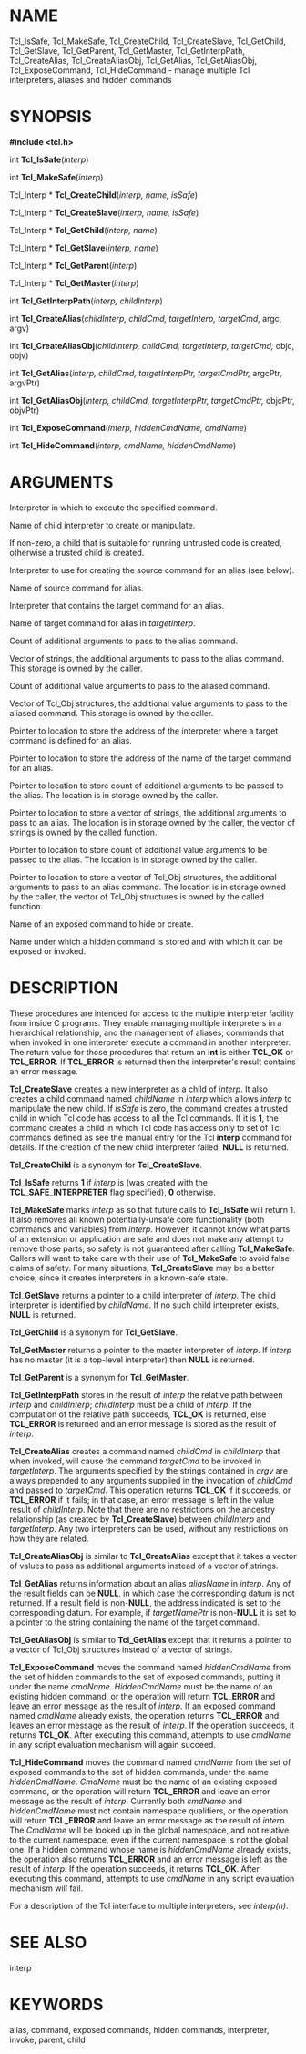 # NAME

Tcl_IsSafe, Tcl_MakeSafe, Tcl_CreateChild, Tcl_CreateSlave,
Tcl_GetChild, Tcl_GetSlave, Tcl_GetParent, Tcl_GetMaster,
Tcl_GetInterpPath, Tcl_CreateAlias, Tcl_CreateAliasObj, Tcl_GetAlias,
Tcl_GetAliasObj, Tcl_ExposeCommand, Tcl_HideCommand - manage multiple
Tcl interpreters, aliases and hidden commands

# SYNOPSIS

**#include \<tcl.h\>**

int **Tcl_IsSafe**(*interp*)

int **Tcl_MakeSafe**(*interp*)

Tcl_Interp \* **Tcl_CreateChild**(*interp, name, isSafe*)

Tcl_Interp \* **Tcl_CreateSlave**(*interp, name, isSafe*)

Tcl_Interp \* **Tcl_GetChild**(*interp, name*)

Tcl_Interp \* **Tcl_GetSlave**(*interp, name*)

Tcl_Interp \* **Tcl_GetParent**(*interp*)

Tcl_Interp \* **Tcl_GetMaster**(*interp*)

int **Tcl_GetInterpPath**(*interp, childInterp*)

int **Tcl_CreateAlias**(*childInterp, childCmd, targetInterp,
targetCmd,* argc, argv)

int **Tcl_CreateAliasObj**(*childInterp, childCmd, targetInterp,
targetCmd,* objc, objv)

int **Tcl_GetAlias**(*interp, childCmd, targetInterpPtr, targetCmdPtr,*
argcPtr, argvPtr)

int **Tcl_GetAliasObj**(*interp, childCmd, targetInterpPtr,
targetCmdPtr,* objcPtr, objvPtr)

int **Tcl_ExposeCommand**(*interp, hiddenCmdName, cmdName*)

int **Tcl_HideCommand**(*interp, cmdName, hiddenCmdName*)

# ARGUMENTS

Interpreter in which to execute the specified command.

Name of child interpreter to create or manipulate.

If non-zero, a child that is suitable for running untrusted code is
created, otherwise a trusted child is created.

Interpreter to use for creating the source command for an alias (see
below).

Name of source command for alias.

Interpreter that contains the target command for an alias.

Name of target command for alias in *targetInterp*.

Count of additional arguments to pass to the alias command.

Vector of strings, the additional arguments to pass to the alias
command. This storage is owned by the caller.

Count of additional value arguments to pass to the aliased command.

Vector of Tcl_Obj structures, the additional value arguments to pass to
the aliased command. This storage is owned by the caller.

Pointer to location to store the address of the interpreter where a
target command is defined for an alias.

Pointer to location to store the address of the name of the target
command for an alias.

Pointer to location to store count of additional arguments to be passed
to the alias. The location is in storage owned by the caller.

Pointer to location to store a vector of strings, the additional
arguments to pass to an alias. The location is in storage owned by the
caller, the vector of strings is owned by the called function.

Pointer to location to store count of additional value arguments to be
passed to the alias. The location is in storage owned by the caller.

Pointer to location to store a vector of Tcl_Obj structures, the
additional arguments to pass to an alias command. The location is in
storage owned by the caller, the vector of Tcl_Obj structures is owned
by the called function.

Name of an exposed command to hide or create.

Name under which a hidden command is stored and with which it can be
exposed or invoked.

# DESCRIPTION

These procedures are intended for access to the multiple interpreter
facility from inside C programs. They enable managing multiple
interpreters in a hierarchical relationship, and the management of
aliases, commands that when invoked in one interpreter execute a command
in another interpreter. The return value for those procedures that
return an **int** is either **TCL_OK** or **TCL_ERROR**. If
**TCL_ERROR** is returned then the interpreter\'s result contains an
error message.

**Tcl_CreateSlave** creates a new interpreter as a child of *interp*. It
also creates a child command named *childName* in *interp* which allows
*interp* to manipulate the new child. If *isSafe* is zero, the command
creates a trusted child in which Tcl code has access to all the Tcl
commands. If it is **1**, the command creates a child in which Tcl code
has access only to set of Tcl commands defined as see the manual entry
for the Tcl **interp** command for details. If the creation of the new
child interpreter failed, **NULL** is returned.

**Tcl_CreateChild** is a synonym for **Tcl_CreateSlave**.

**Tcl_IsSafe** returns **1** if *interp* is (was created with the
**TCL_SAFE_INTERPRETER** flag specified), **0** otherwise.

**Tcl_MakeSafe** marks *interp* as so that future calls to
**Tcl_IsSafe** will return 1. It also removes all known
potentially-unsafe core functionality (both commands and variables) from
*interp*. However, it cannot know what parts of an extension or
application are safe and does not make any attempt to remove those
parts, so safety is not guaranteed after calling **Tcl_MakeSafe**.
Callers will want to take care with their use of **Tcl_MakeSafe** to
avoid false claims of safety. For many situations, **Tcl_CreateSlave**
may be a better choice, since it creates interpreters in a known-safe
state.

**Tcl_GetSlave** returns a pointer to a child interpreter of *interp*.
The child interpreter is identified by *childName*. If no such child
interpreter exists, **NULL** is returned.

**Tcl_GetChild** is a synonym for **Tcl_GetSlave**.

**Tcl_GetMaster** returns a pointer to the master interpreter of
*interp*. If *interp* has no master (it is a top-level interpreter) then
**NULL** is returned.

**Tcl_GetParent** is a synonym for **Tcl_GetMaster**.

**Tcl_GetInterpPath** stores in the result of *interp* the relative path
between *interp* and *childInterp*; *childInterp* must be a child of
*interp*. If the computation of the relative path succeeds, **TCL_OK**
is returned, else **TCL_ERROR** is returned and an error message is
stored as the result of *interp*.

**Tcl_CreateAlias** creates a command named *childCmd* in *childInterp*
that when invoked, will cause the command *targetCmd* to be invoked in
*targetInterp*. The arguments specified by the strings contained in
*argv* are always prepended to any arguments supplied in the invocation
of *childCmd* and passed to *targetCmd*. This operation returns
**TCL_OK** if it succeeds, or **TCL_ERROR** if it fails; in that case,
an error message is left in the value result of *childInterp*. Note that
there are no restrictions on the ancestry relationship (as created by
**Tcl_CreateSlave**) between *childInterp* and *targetInterp*. Any two
interpreters can be used, without any restrictions on how they are
related.

**Tcl_CreateAliasObj** is similar to **Tcl_CreateAlias** except that it
takes a vector of values to pass as additional arguments instead of a
vector of strings.

**Tcl_GetAlias** returns information about an alias *aliasName* in
*interp*. Any of the result fields can be **NULL**, in which case the
corresponding datum is not returned. If a result field is non-**NULL**,
the address indicated is set to the corresponding datum. For example, if
*targetNamePtr* is non-**NULL** it is set to a pointer to the string
containing the name of the target command.

**Tcl_GetAliasObj** is similar to **Tcl_GetAlias** except that it
returns a pointer to a vector of Tcl_Obj structures instead of a vector
of strings.

**Tcl_ExposeCommand** moves the command named *hiddenCmdName* from the
set of hidden commands to the set of exposed commands, putting it under
the name *cmdName*. *HiddenCmdName* must be the name of an existing
hidden command, or the operation will return **TCL_ERROR** and leave an
error message as the result of *interp*. If an exposed command named
*cmdName* already exists, the operation returns **TCL_ERROR** and leaves
an error message as the result of *interp*. If the operation succeeds,
it returns **TCL_OK**. After executing this command, attempts to use
*cmdName* in any script evaluation mechanism will again succeed.

**Tcl_HideCommand** moves the command named *cmdName* from the set of
exposed commands to the set of hidden commands, under the name
*hiddenCmdName*. *CmdName* must be the name of an existing exposed
command, or the operation will return **TCL_ERROR** and leave an error
message as the result of *interp*. Currently both *cmdName* and
*hiddenCmdName* must not contain namespace qualifiers, or the operation
will return **TCL_ERROR** and leave an error message as the result of
*interp*. The *CmdName* will be looked up in the global namespace, and
not relative to the current namespace, even if the current namespace is
not the global one. If a hidden command whose name is *hiddenCmdName*
already exists, the operation also returns **TCL_ERROR** and an error
message is left as the result of *interp*. If the operation succeeds, it
returns **TCL_OK**. After executing this command, attempts to use
*cmdName* in any script evaluation mechanism will fail.

For a description of the Tcl interface to multiple interpreters, see
*interp(n)*.

# SEE ALSO

interp

# KEYWORDS

alias, command, exposed commands, hidden commands, interpreter, invoke,
parent, child

<!---
Copyright (c) 1995-1996 Sun Microsystems, Inc
-->

